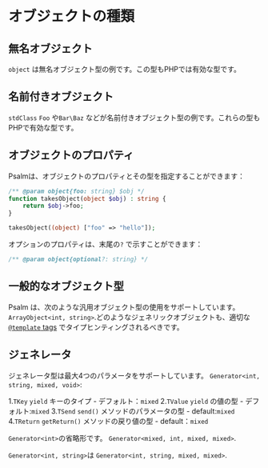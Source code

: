 # オブジェクトの種類

## 無名オブジェクト

`object` は無名オブジェクト型の例です。この型もPHPでは有効な型です。

## 名前付きオブジェクト

`stdClass` `Foo` や`Bar\Baz` などが名前付きオブジェクト型の例です。これらの型もPHPで有効な型です。

## オブジェクトのプロパティ

Psalmは、オブジェクトのプロパティとその型を指定することができます：

```php
/** @param object{foo: string} $obj */
function takesObject(object $obj) : string {
    return $obj->foo;
}

takesObject((object) ["foo" => "hello"]);
```

オプションのプロパティは、末尾の`?` で示すことができます：

```php
/** @param object{optional?: string} */
```

## 一般的なオブジェクト型

Psalm は、次のような汎用オブジェクト型の使用をサポートしています。 `ArrayObject<int, string>`.どのようなジェネリックオブジェクトも、適切な[`@template` tags](../templated_annotations.md) でタイプヒンティングされるべきです。

## ジェネレータ

ジェネレータ型は最大4つのパラメータをサポートしています。 `Generator<int, string, mixed, void>`:

1.`TKey` `yield` キーのタイプ - デフォルト：`mixed` 2.`TValue` `yield` の値の型 - デフォルト:`mixed` 3.`TSend` `send()` メソッドのパラメータの型 - default:`mixed` 4.`TReturn` `getReturn()` メソッドの戻り値の型 - default：`mixed`

`Generator<int>`の省略形です。 `Generator<mixed, int, mixed, mixed>`.

`Generator<int, string>`は `Generator<int, string, mixed, mixed>`.
